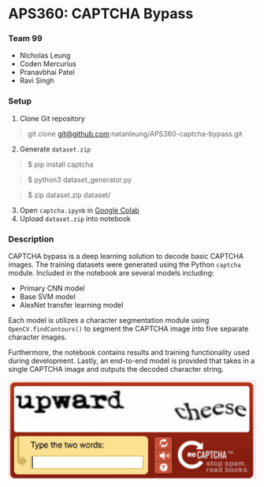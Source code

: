 # APS360: CAPTCHA Bypass
### Team 99
* Nicholas Leung
* Coden Mercurius
* Pranavbhai Patel
* Ravi Singh

### Setup
1. Clone Git repository
> git clone git@github.com:natanleung/APS360-captcha-bypass.git
2. Generate `dataset.zip`
> $ pip install captcha

> $ python3 dataset_generator.py

> $ zip dataset.zip dataset/
3. Open `captcha.ipynb` in [Google Colab](https://colab.research.google.com/)
4. Upload `dataset.zip` into notebook

### Description
CAPTCHA bypass is a deep learning solution to decode basic CAPTCHA images. The training datasets were generated using the Python `captcha` module. Included in the notebook are several models including:
* Primary CNN model
* Base SVM model
* AlexNet transfer learning model

Each model is utilizes a character segmentation module using `OpenCV.findContours()` to segment the CAPTCHA image into five separate character images.

Furthermore, the notebook contains results and training functionality used during development. Lastly, an end-to-end model is provided that takes in a single CAPTCHA image and outputs the decoded character string.

![upward cheese](upward_cheese.png)
